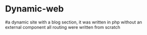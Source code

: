 # Dynamic-web
#a dynamic site with a blog section,
it was written in php without an external component all routing were written from scratch
